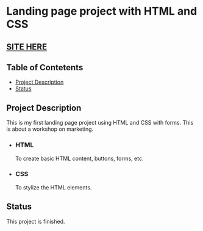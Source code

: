 # Landing page project with HTML and CSS

## [SITE HERE](https://isabdch.github.io/landing-page-project-html-css/)

## Table of Contetents

- [Project Description](#project-description)
- [Status](#status)

## Project Description

This is my first landing page project using HTML and CSS with forms. This is about a workshop on marketing.

- ### HTML

  To create basic HTML content, buttons, forms, etc.

- ### CSS

  To stylize the HTML elements.

## Status

This project is finished.
